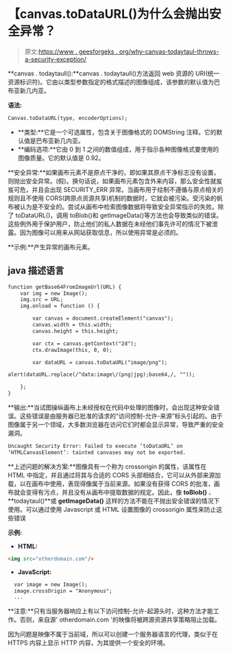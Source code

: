 # 【canvas.toDataURL()为什么会抛出安全异常？

> 原文:[https://www . geesforgeks . org/why-canvas-todaytaul-throws-a-security-exception/](https://www.geeksforgeeks.org/why-does-canvas-todataurl-throws-a-security-exception/)

**canvas . todaytaull():**canvas . todaytaull()方法返回 web 资源的 URI(统一资源标识符)。它由以类型参数指定的格式描述的图像组成，该参数的默认值为巴布亚新几内亚。

**语法:**

```html
Canvas.toDataURL(type, encoderOptions);

```

*   **类型:**它是一个可选属性，包含关于图像格式的 DOMString 注释。它的默认值是巴布亚新几内亚。
*   **编码选项:**它由 0 到 1 之间的数值组成，用于指示各种图像格式要使用的图像质量。它的默认值是 0.92。

**安全异常:**如果画布元素不是原点干净的，即如果其原点干净标志没有设置，则抛出安全异常。(假)。换句话说，如果画布元素包含外来内容，那么安全性就岌岌可危，并且会出现 SECURITY_ERR 异常。当画布用于绘制不遵循与原点相关的规则且不使用 CORS(跨原点资源共享)机制的数据时，它就会被污染。受污染的帆布被认为是不安全的。尝试从画布中检索图像数据将导致安全异常指示的失败。除了 toDataURL()，调用 toBlob()和 getImageData()等方法也会导致类似的错误。
这些例外用于保护用户，防止他们的私人数据在未经他们事先许可的情况下被泄露。因为图像可以用来从网站获取信息，所以使用异常是必须的。

**示例:**产生异常的画布元素。

## java 描述语言

```html
function getBase64FromImageUrl(URL) {
    var img = new Image();
    img.src = URL;
    img.onload = function () {

        var canvas = document.createElement("canvas");
        canvas.width = this.width;
        canvas.height = this.height;

        var ctx = canvas.getContext("2d");
        ctx.drawImage(this, 0, 0);

        var dataURL = canvas.toDataURL("image/png");

alert(dataURL.replace(/^data:image\/(png|jpg);base64,/, ""));

    };
}
```

**输出:**当试图操纵画布上未经授权在代码中处理的图像时，会出现这种安全错误。这些错误是由服务器已批准的请求的“访问控制-允许-来源”标头引起的。由于图像属于另一个领域，大多数浏览器在访问它们时都会显示异常，导致严重的安全漏洞。

```html
Uncaught Security Error: Failed to execute ‘toDataURL’ on 
‘HTMLCanvasElement’: tainted canvases may not be exported.

```

**上述问题的解决方案:**图像具有一个称为 crossorigin 的属性，该属性在 HTML 中指定，并且通过将其与合适的 CORS 头部相结合，它可以从外部来源加载，以在画布中使用，表现得像属于当前来源。如果没有获得 CORS 的批准，画布就会变得有污点，并且没有从画布中提取数据的规定。因此，像 **toBlob()** 、**todaytaul()**或 **getImageData()** 这样的方法不能在不抛出安全错误的情况下使用。可以通过使用 Javascript 或 HTML 设置图像的 crossorigin 属性来防止这些错误

**示例:**

*   **HTML:**

```html
<img src="otherdomain.com"/>

```

*   **JavaScript:**

```html
  var image = new Image();
  image.crossOrigin = "Anonymous";
  ...

```

**注意:**只有当服务器响应上有以下访问控制-允许-起源头时，这种方法才能工作。否则，来自源' otherdomain.com '的映像将被跨源资源共享策略阻止加载。

因为问题是映像不属于当前域，所以可以创建一个服务器语言的代理，类似于在 HTTPS 内容上显示 HTTP 内容，为其提供一个安全的环境。